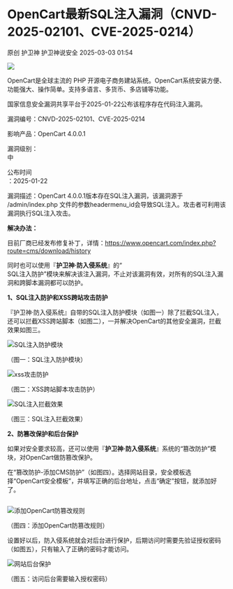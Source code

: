 #  OpenCart最新SQL注入漏洞（CNVD-2025-02101、CVE-2025-0214）   
原创 护卫神  护卫神说安全   2025-03-03 01:54  
  
![](https://mmbiz.qpic.cn/mmbiz_png/NV9GjS35LEgzTeSehmg1TamOmiavBib9CrV1xT9SZyJmtwkMkp0w9mztOkgnvzsp7HSAEtvz9Y0oLsBlXPZLtwkw/640?wx_fmt=png&from=appmsg "")  
  
OpenCart是全球主流的 PHP 开源电子商务建站系统。OpenCart系统安装方便、功能强大、操作简单。支持多语言、多货币、多店铺等功能。  
  
  
国家信息安全漏洞共享平台于2025-01-22公布该程序存在代码注入漏洞。  
  
漏洞编号：CNVD-2025-02101、CVE-2025-0214  
  
影响产品：OpenCart 4.0.0.1  
  
漏洞级别：  
中  
  
公布时间  
：2025-01-22  
  
漏洞描述：OpenCart 4.0.0.1版本存在SQL注入漏洞，该漏洞源于 /admin/index.php 文件的参数headermenu_id会导致SQL注入。攻击者可利用该漏洞执行SQL注入攻击。  
  
  
**解决办法：**  
  
目前厂商已经发布修复补丁，详情：https://www.opencart.com/index.php?route=cms/download/history  
  
同时也可以使用『**护卫神·防入侵系统**』的“  
SQL注入防护”模块来解决该注入漏洞，不止对该漏洞有效，对所有的SQL注入漏洞和跨脚本漏洞都可以防护。  
  
  
  
**1、SQL注入防护和XSS跨站攻击防护**  
  
『护卫神·防入侵系统』自带的SQL注入防护模块（如图一）除了拦截SQL注入，还可以拦截XSS跨站脚本（如图二），一并解决OpenCart的其他安全漏洞，拦截效果如图三。  
  
  
![SQL注入防护模块](https://mmbiz.qpic.cn/mmbiz_png/NV9GjS35LEgzTeSehmg1TamOmiavBib9CrHuN2HkYoVPldMelagIXnba2DiallLL8TzYSQRcW3YQnibQNUFIpKcV9A/640?wx_fmt=png&from=appmsg "SQL注入防护模块")  
  
（图一：SQL注入防护模块）  
  
  
  
![xss攻击防护](https://mmbiz.qpic.cn/mmbiz_png/NV9GjS35LEgzTeSehmg1TamOmiavBib9CrYXsdAMuEDVUY3QIftgeiaUdytmjIvAFqh9icfsNa0ziaR1NFhHTPXrtaA/640?wx_fmt=png&from=appmsg "xss攻击防护")  
  
（图二：XSS跨站脚本攻击防护）  
  
  
  
![SQL注入拦截效果](https://mmbiz.qpic.cn/mmbiz_png/NV9GjS35LEgzTeSehmg1TamOmiavBib9Cr1ppbCYfWwxic2gFLAtdzBho893zmFzk80Lv1A4JLYzjGLZfhgwXA5Fg/640?wx_fmt=png&from=appmsg "SQL注入拦截效果")  
  
（图三：SQL注入拦截效果）  
  
  
  
**2、防篡改保护和后台保护**  
  
如果对安全要求较高，还可以使用『**护卫神·防入侵系统**』系统的“篡改防护”模块，对OpenCart做防篡改保护。  
  
在“篡改防护-添加CMS防护”（如图四）。选择网站目录，安全模板选择“OpenCart安全模板”，并填写正确的后台地址，点击“确定”按钮，就添加好了。  
```
```  
  
![添加OpenCart防篡改规则](https://mmbiz.qpic.cn/mmbiz_png/NV9GjS35LEgzTeSehmg1TamOmiavBib9CrnMHDUUnE3Jib7JVZlH4eMibiblhHQhzBce4laKHbcaicnav54AxRFuO3hw/640?wx_fmt=png&from=appmsg "添加OpenCart防篡改规则")  
  
（图四：添加OpenCart防篡改规则）  
  
  
  
设置好以后，防入侵系统就会对后台进行保护，后期访问时需要先验证授权密码（如图五），只有输入了正确的密码才能访问。  
  
![网站后台保护](https://mmbiz.qpic.cn/mmbiz_png/NV9GjS35LEgzTeSehmg1TamOmiavBib9CrsYqQ1tuNASibxl5Ftib2QYqWcCRoLOb5bfKsmNhMR7TGqylV610PAplA/640?wx_fmt=png&from=appmsg "网站后台保护")  
  
（图五：访问后台需要输入授权密码）  
  
  
